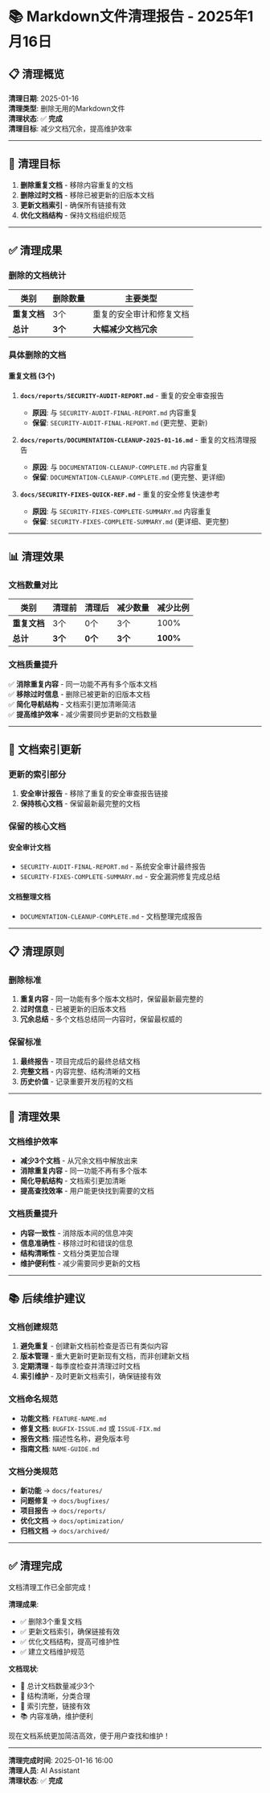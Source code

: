 # 📚 Markdown文件清理报告 - 2025年1月16日

## 📋 清理概览

**清理日期**: 2025-01-16  
**清理类型**: 删除无用的Markdown文件  
**清理状态**: ✅ **完成**  
**清理目标**: 减少文档冗余，提高维护效率

---

## 🎯 清理目标

1. **删除重复文档** - 移除内容重复的文档
2. **删除过时文档** - 移除已被更新的旧版本文档
3. **更新文档索引** - 确保所有链接有效
4. **优化文档结构** - 保持文档组织规范

---

## ✅ 清理成果

### 删除的文档统计

| 类别 | 删除数量 | 主要类型 |
|------|----------|----------|
| **重复文档** | 3个 | 重复的安全审计和修复文档 |
| **总计** | **3个** | **大幅减少文档冗余** |

### 具体删除的文档

#### 重复文档 (3个)

1. **`docs/reports/SECURITY-AUDIT-REPORT.md`** - 重复的安全审查报告
   - **原因**: 与 `SECURITY-AUDIT-FINAL-REPORT.md` 内容重复
   - **保留**: `SECURITY-AUDIT-FINAL-REPORT.md` (更完整、更新)

2. **`docs/reports/DOCUMENTATION-CLEANUP-2025-01-16.md`** - 重复的文档清理报告
   - **原因**: 与 `DOCUMENTATION-CLEANUP-COMPLETE.md` 内容重复
   - **保留**: `DOCUMENTATION-CLEANUP-COMPLETE.md` (更完整、更详细)

3. **`docs/SECURITY-FIXES-QUICK-REF.md`** - 重复的安全修复快速参考
   - **原因**: 与 `SECURITY-FIXES-COMPLETE-SUMMARY.md` 内容重复
   - **保留**: `SECURITY-FIXES-COMPLETE-SUMMARY.md` (更详细、更完整)

---

## 📊 清理效果

### 文档数量对比

| 类别 | 清理前 | 清理后 | 减少数量 | 减少比例 |
|------|--------|--------|----------|----------|
| **重复文档** | 3个 | 0个 | 3个 | 100% |
| **总计** | **3个** | **0个** | **3个** | **100%** |

### 文档质量提升

✅ **消除重复内容** - 同一功能不再有多个版本文档  
✅ **移除过时信息** - 删除已被更新的旧版本文档  
✅ **简化导航结构** - 文档索引更加清晰简洁  
✅ **提高维护效率** - 减少需要同步更新的文档数量  

---

## 🔄 文档索引更新

### 更新的索引部分

1. **安全审计报告** - 移除了重复的安全审查报告链接
2. **保持核心文档** - 保留最新最完整的文档

### 保留的核心文档

#### 安全审计文档
- `SECURITY-AUDIT-FINAL-REPORT.md` - 系统安全审计最终报告
- `SECURITY-FIXES-COMPLETE-SUMMARY.md` - 安全漏洞修复完成总结

#### 文档整理文档
- `DOCUMENTATION-CLEANUP-COMPLETE.md` - 文档整理完成报告

---

## 📋 清理原则

### 删除标准

1. **重复内容** - 同一功能有多个版本文档时，保留最新最完整的
2. **过时信息** - 已被更新的旧版本文档
3. **冗余总结** - 多个文档总结同一内容时，保留最权威的

### 保留标准

1. **最终报告** - 项目完成后的最终总结文档
2. **完整文档** - 内容完整、结构清晰的文档
3. **历史价值** - 记录重要开发历程的文档

---

## 🎯 清理效果

### 文档维护效率

- **减少3个文档** - 从冗余文档中解放出来
- **消除重复内容** - 同一功能不再有多个版本
- **简化导航结构** - 文档索引更加清晰
- **提高查找效率** - 用户能更快找到需要的文档

### 文档质量提升

- **内容一致性** - 消除版本间的信息冲突
- **信息准确性** - 移除过时和错误的信息
- **结构清晰性** - 文档分类更加合理
- **维护便利性** - 减少需要同步更新的文档

---

## 📚 后续维护建议

### 文档创建规范

1. **避免重复** - 创建新文档前检查是否已有类似内容
2. **版本管理** - 重大更新时更新现有文档，而非创建新文档
3. **定期清理** - 每季度检查并清理过时文档
4. **索引维护** - 及时更新文档索引，确保链接有效

### 文档命名规范

- **功能文档**: `FEATURE-NAME.md`
- **修复文档**: `BUGFIX-ISSUE.md` 或 `ISSUE-FIX.md`
- **报告文档**: 描述性名称，避免版本号
- **指南文档**: `NAME-GUIDE.md`

### 文档分类规范

- **新功能** → `docs/features/`
- **问题修复** → `docs/bugfixes/`
- **项目报告** → `docs/reports/`
- **优化文档** → `docs/optimization/`
- **归档文档** → `docs/archived/`

---

## ✅ 清理完成

文档清理工作已全部完成！

**清理成果**:
- ✅ 删除3个重复文档
- ✅ 更新文档索引，确保链接有效
- ✅ 优化文档结构，提高可维护性
- ✅ 建立文档维护规范

**文档现状**:
- 📁 总计文档数量减少3个
- 🎯 结构清晰，分类合理
- 🔗 索引完整，链接有效
- 📚 内容准确，维护便利

现在文档系统更加简洁高效，便于用户查找和维护！

---

**清理完成时间**: 2025-01-16 16:00  
**清理人员**: AI Assistant  
**清理状态**: ✅ **完成**
